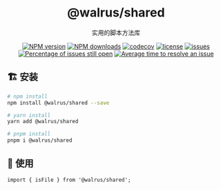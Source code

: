 <h1 align="center">
  @walrus/shared
</h1>

<div align="center">

实用的脚本方法库

[![NPM version][image-1]][npm-url]
[![NPM downloads][image-2]][npm-url]
[![codecov][codecov-1]][codecov-2]
[![license][license-1]][npm-url]
[![issues](https://img.shields.io/github/issues/walrusjs/shared)](https://github.com/walrusjs/shared/issues)
[![Percentage of issues still open](http://isitmaintained.com/badge/open/walrusjs/shared.svg)](http://isitmaintained.com/project/walrusjs/shared 'Percentage of issues still open')
[![Average time to resolve an issue](http://isitmaintained.com/badge/resolution/walrusjs/shared.svg)](http://isitmaintained.com/project/walrusjs/shared 'Average time to resolve an issue')

</div>

## 🏗 安装

```bash
# npm install
npm install @walrus/shared --save

# yarn install
yarn add @walrus/shared

# pnpm install
pnpm i @walrus/shared
```

## 🔨 使用

```tsx
import { isFile } from '@walrus/shared';
```

[image-1]: https://img.shields.io/npm/v/@walrus/shared.svg?style=flat
[image-2]: https://img.shields.io/npm/dw/@walrus/shared.svg?style=flat
[codecov-1]: https://codecov.io/github/walrusjs/shared/branch/master/graph/badge.svg?token=EKYDUW28H0
[codecov-2]: https://codecov.io/github/walrusjs/shared
[license-1]: https://badgen.net/npm/license/walrusjs/shared
[npm-url]: https://www.npmjs.com/package/@walrus/shared
[issues-1]: https://www.npmjs.com/package/@walrus/shared
